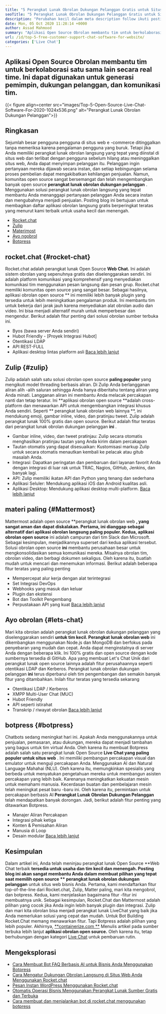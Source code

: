 ```yaml
---
title: "5 Perangkat Lunak Obrolan Dukungan Pelanggan Gratis untuk Situs Web" 
seoTitle: "5 Perangkat Lunak Obrolan Dukungan Pelanggan Gratis untuk Situs Web" 
description: "Perubahan kecil dalam meta description follow ikuti posting blog ini untuk mempelajari tentang 5 perangkat lunak obrolan dukungan pelanggan gratis teratas. Alat -alat ini memfasilitasi perwakilan layanan pelanggan Anda dan mendorong penjualan." 
date: Mon, 05 Oct 2020 11:28:14 +0000
author: Assad Mahmood
summary: "Aplikasi Open Source Obrolan membantu tim untuk berkolaborasi satu sama lain secara real time. Ini dapat digunakan untuk generasi pemimpin, dukungan pelanggan, dan komunikasi tim." 
url: /id/top-5-free-customer-support-chat-software-for-website/
categories: ['Live Chat']
---
```


## Aplikasi Open Source Obrolan membantu tim untuk berkolaborasi satu sama lain secara real time. Ini dapat digunakan untuk generasi pemimpin, dukungan pelanggan, dan komunikasi tim.

{{< figure align=center src="images/Top-5-Open-Source-Live-Chat-Software-For-2020-1024x536.png" alt="Perangkat Lunak Obrolan Dukungan Pelanggan">}}


## Ringkasan
Sejumlah besar pengguna pengguna di situs web e -commerce ditinggalkan tanpa memeriksa karena pengalaman pengguna yang buruk. Tetapi jika Anda memiliki perangkat lunak obrolan langsung yang tepat yang diinstal di situs web dan terlibat dengan pengguna sebelum hilang atau meninggalkan situs web, Anda dapat menyimpan pelanggan itu. Pelanggan ingin pertanyaan mereka dijawab secara instan, dan setiap kebingungan selama proses pembelian dapat mengakibatkan kehilangan penjualan. Namun, komunitas open source sangat bersemangat dan telah mengembangkan banyak open source **perangkat lunak obrolan dukungan pelanggan** .
Menggunakan solusi perangkat lunak obrolan langsung yang tepat membantu Anda menanggapi pertanyaan pelanggan Anda secara instan dan mengubahnya menjadi penjualan. Posting blog ini bertujuan untuk membagikan daftar aplikasi obrolan langsung gratis berperingkat teratas yang menurut kami terbaik untuk usaha kecil dan menengah.
  * [Rocket.chat][1]
  * [Zulip][2]
  * [Materimost][3]
  * [Ayo ngobrol][4]
  * [Botpress][5]

## **rocket.chat**    {#rocket-chat}
Rocket.chat adalah perangkat lunak Open Source **Web Chat.**  Ini adalah sistem obrolan yang sepenuhnya gratis dan diselenggarakan sendiri. Ini adalah platform komunikasi yang komprehensif yang menyediakan komunikasi tim menggunakan pesan langsung dan pesan grup.
Rocket.chat memiliki komunitas open source yang sangat besar. Sebagai hasilnya, aplikasi obrolan open source ** ini memiliki lebih banyak plugin yang tersedia untuk lebih meningkatkan pengalaman produk. Ini membantu tim untuk bekerja dari jarak jauh karena menyediakan alat obrolan audio dan video. Ini bisa menjadi alternatif murah untuk memperbesar dan mengendur. Berikut adalah fitur penting dari solusi obrolan sumber terbuka ini.
  * Byos (bawa server Anda sendiri)
  * Hubot Friendly - [Proyek Integrasi Hubot]
  * Otentikasi LDAP
  * API REST-FULL
  * Aplikasi desktop lintas platform asli
    [Baca lebih lanjut][6]

## **Zulip**    {#zulip}
Zulip adalah salah satu solusi obrolan open source **paling populer**  yang mengikuti model threading berbasis aliran. Di Zulip Anda berlangganan aliran alih -alih saluran sehingga Anda hanya diberitahu tentang aliran yang Anda minati. Langganan aliran ini membantu Anda melacak percakapan nanti dan tetap teratur.
Ini **aplikasi obrolan open source  **adalah cross-platform dan menawarkan API untuk mengembangkan integrasi khusus Anda sendiri. Seperti **  perangkat lunak obrolan web lainnya **, ini mendukung emoji, gambar inline, video, dan pratinjau tweet. Zulip adalah perangkat lunak 100% gratis dan open source. Berikut adalah fitur teratas dari perangkat lunak obrolan dukungan pelanggan  **ini**  .
  * Gambar inline, video, dan tweet pratinjau: Zulip secara otomatis menghasilkan pratinjau tautan yang Anda kirim dalam percakapan
  * Tautan otomatis yang dapat disesuaikan: Kustomisasi markup Zulip untuk secara otomatis menautkan kembali ke pelacak atau gitub masalah Anda.
  * Integrasi: Dapatkan peringatan dan pembaruan dari layanan favorit Anda dengan integrasi di luar rak untuk TRAC, Nagios, GitHub, Jenkins, dan banyak lagi.
  * API: Zulip memiliki ikatan API dan Python yang tenang dan sederhana
  * Aplikasi Seluler: Mendukung aplikasi iOS dan Android kualitas asli.
  * Aplikasi Desktop: Mendukung aplikasi desktop multi-platform.
    [Baca lebih lanjut][7]

## **materi paling**    {#Mattermost}
Mattermost adalah open source **perangkat lunak obrolan web **, yang sangat aman dan dapat diskalakan. Pertama, ini dianggap sebagai alternatif dari aplikasi obrolan langsung paling populer. Kedua, aplikasi obrolan open source**  ini adalah campuran dari tim Slack dan Microsoft. Sebagai kesimpulan, menjadikannya superset dari kedua aplikasi tersebut.
Solusi obrolan open source **ini**  membantu perusahaan besar untuk mengkonsolidasikan semua komunikasi mereka. Misalnya obrolan tim, obrolan video, dan berbagi dokumen sekaligus. Oleh karena itu, buatlah mudah untuk mencari dan menemukan informasi.
Berikut adalah beberapa fitur teratas yang paling penting
  * Mempercepat alur kerja dengan alat terintegrasi
  * Set Integrasi DevOps
  * Webhooks yang masuk dan keluar
  * Plugin dan ekstensi
  * Bot dan Toolkit Pengembang
  * Perpustakaan API yang kuat
    [Baca lebih lanjut][8]

## **Ayo obrolan**    {#lets-chat}
Mari kita obrolan adalah perangkat lunak obrolan dukungan pelanggan yang diselenggarakan sendiri **untuk tim kecil. Perangkat lunak obrolan web**  ini dikembangkan menggunakan Node.js dan MongoDB dan berfokus pada penyebaran yang mudah dan cepat. Anda dapat menginstalnya di server Anda dengan beberapa klik. Ini 100% gratis dan open source dengan kode sumbernya tersedia di GitHub.
Apa yang membuat Let's Chat Unik dari perangkat lunak open source lainnya adalah fitur perusahaannya seperti otentikasi LDAP dan Kerberos. Perangkat lunak obrolan dukungan pelanggan **ini**  terus diperbarui oleh tim pengembangan dan semakin banyak fitur yang ditambahkan. Inilah fitur teratas yang tersedia sekarang
  * Otentikasi LDAP / Kerberos
  * XMPP Multi-User Chat (MUC)
  * Hubot Friendly
  * API seperti istirahat
  * Transkrip / riwayat obrolan
    [Baca lebih lanjut][9]

## **botpress**    {#botpress}
Chatbots sedang meningkat hari ini. Apakah Anda menggunakannya untuk penjualan, pemasaran, atau dukungan, mereka dapat menjadi tambahan yang bagus untuk tim virtual Anda.
Oleh karena itu membuat Botpress adalah salah satu perangkat lunak Open Source **Live Chat yang paling populer untuk situs web** . Ini memiliki pembangun percakapan visual dan emulator untuk menguji percakapan Anda. Menggunakan AI dan Natural Language Mahahai (NLU). Oleh karena itu, memungkinkan spesialis yang berbeda untuk menyatukan pengetahuan mereka untuk membangun asisten percakapan yang lebih baik. Karenanya meningkatkan kekuatan mesin untuk memahami manusia.
Kecerdasan buatan dan pembelajaran mesin telah meningkat pesat baru -baru ini. Oleh karena itu, permintaan untuk percakapan berbasis AI **Perangkat Lunak Obrolan Dukungan Pelanggan**  telah mendapatkan banyak dorongan. Jadi, berikut adalah fitur penting yang ditawarkan Botpress.
  * Manajer Aliran Percakapan
  * Integrasi pihak ketiga
  * Konten & Pemisahan Aliran
  * Manusia di Loop
  * Desain modular
    [Baca lebih lanjut][10]

## Kesimpulan
Dalam artikel ini, Anda telah meninjau perangkat lunak Open Source **Web Chat terbaik  **tersedia untuk usaha dan tim kecil dan menengah. Posting blog ini akan sangat membantu Anda dalam membuat pilihan yang tepat saat memilih open source **  perangkat lunak obrolan dukungan pelanggan**  untuk situs web bisnis Anda. Pertama, kami mendaftarkan fitur top-of-the-line dari Rocket.chat, Zulip, Matter paling, mari kita mengobrol, dan botpress. Kedua, kami menjelaskan bagaimana fitur -fitur ini membuatnya unik. Sebagai kesimpulan, Rocket.Chat dan Mattermost adalah pilihan yang cocok jika Anda ingin lebih banyak plugin dan integrasi. Zulip dan mari kita obrolan bisa menjadi perangkat lunak LiveChat yang baik jika Anda memerlukan solusi yang cepat dan mudah. Untuk Bot Building Rocket.Chat memang menawarkan fitur. Tapi Botpress adalah pilihan yang lebih populer.
Akhirnya, [**containerize.com **][11] Menulis artikel pada sumber terbuka lebih lanjut  **aplikasi obrolan open source.**   Oleh karena itu, tetap berhubungan dengan kategori [Live Chat][12] untuk pembaruan rutin.

## Mengeksplorasi
  * [Cara Membuat Bot FAQ Berbasis AI untuk Bisnis Anda Menggunakan Botpress][13]
  * [Cara Mengatur Dukungan Obrolan Langsung di Situs Web Anda Menggunakan Rocket.chat][14]
  * [Pesan Instan WordPress Menggunakan Rocket.chat][15]
  * [Otomatis Operasi Bisnis Menggunakan Perangkat Lunak Sumber Gratis dan Terbuka][16]
  * [Cara membuat dan menjalankan bot di rocket.chat menggunakan botpress][17]

  
[1]: #rocket-chat
[2]: #zulip
[3]: #mattermost
[4]: #lets-chat
[5]: #botpress
[6]: https://products.containerize.com/live-chat/rocketchat
[7]: https://products.containerize.com/live-chat/zulip
[8]: https://products.containerize.com/live-chat/mattermost
[9]: https://products.containerize.com/live-chat/lets-chat
[10]: https://products.containerize.com/live-chat/botpress
[11]: https://www.containerize.com/
[12]: https://products.containerize.com/live-chat/
[13]: https://blog.containerize.com/live-chat/how-to-create-an-ai-based-faq-bot-for-your-business-using-botpress/
[14]: https://blog.containerize.com/live-chat/how-to-setup-live-chat-software-on-website-rocket-chat/
[15]: https://blog.containerize.com/blogging/instantly-communicate-with-customers-using-wordpress-and-rocket-chat/
[16]: https://blog.containerize.com/blogging/automate-business-operations-using-open-source-software/
[17]: https://blog.containerize.com/live-chat/how-to-create-and-run-a-bot-in-rocket-chat-using-botpress/
